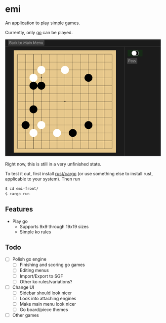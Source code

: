 # emi
An application to play simple games.

Currently, only [go](https://en.wikipedia.org/wiki/Go_(game)) can be played.

![Sample](./sample-unfinished.png "Sample go game")

Right now, this is still in a very unfinished state.

To test it out, first install [rust/cargo](https://rustup.rs/) (or use something
else to install rust, applicable to your system). Then run
```sh
$ cd emi-front/
$ cargo run
```

## Features
- Play go
    - Supports 9x9 through 19x19 sizes
    - Simple ko rules

## Todo
- [ ] Polish go engine
    - [ ] Finishing and scoring go games
    - [ ] Editing menus
    - [ ] Import/Export to SGF
    - [ ] Other ko rules/variations?
- [ ] Change UI
    - [ ] Sidebar should look nicer
    - [ ] Look into attaching engines
    - [ ] Make main menu look nicer
    - [ ] Go board/piece themes
- [ ] Other games
